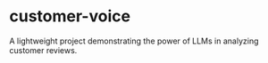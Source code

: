 # customer-voice
A lightweight project demonstrating the power of LLMs in analyzing customer reviews. 
